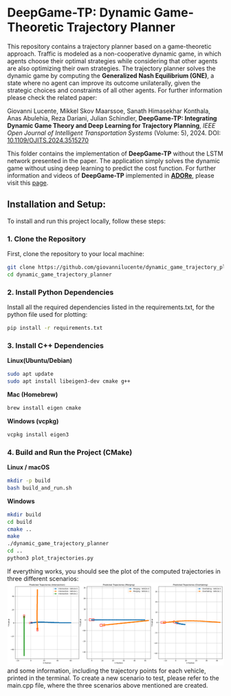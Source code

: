 # DeepGame-TP: Dynamic Game-Theoretic Trajectory Planner
This repository contains a trajectory planner based on a game-theoretic approach. Traffic is modeled as a non-cooperative dynamic game, in which agents choose their optimal strategies while considering that other agents are also optimizing their own strategies. The trajectory planner solves the dynamic game by computing the **Generalized Nash Equilibrium (GNE)**, a state where no agent can improve its outcome unilaterally, given the strategic choices and constraints of all other agents. For further information please check the related paper: 


Giovanni Lucente, Mikkel Skov Maarssoe, Sanath Himasekhar Konthala, Anas Abulehia, Reza Dariani, Julian Schindler, **DeepGame-TP: Integrating Dynamic Game Theory and Deep Learning for Trajectory Planning**, *IEEE Open Journal of Intelligent Transportation Systems* (Volume: 5), 2024. DOI: [10.1109/OJITS.2024.3515270](https://doi.org/10.1109/OJITS.2024.3515270)


This folder contains the implementation of **DeepGame-TP** without the LSTM network presented in the paper. The application simply solves the dynamic game without using deep learning to predict the cost function. 
For further information and videos of **DeepGame-TP** implemented in [**ADORe**](https://github.com/eclipse-adore/adore), please visit this [page](https://giovannilucente.github.io/portfolio/dynamic_game_trajectory_planner/index.html).

## Installation and Setup:
To install and run this project locally, follow these steps:

### 1. Clone the Repository
First, clone the repository to your local machine:
```bash
git clone https://github.com/giovannilucente/dynamic_game_trajectory_planner.git
cd dynamic_game_trajectory_planner
```

### 2. Install Python Dependencies
Install all the required dependencies listed in the requirements.txt, for the python file used for plotting:
```bash
pip install -r requirements.txt
```

### 3. Install C++ Dependencies

**Linux(Ubuntu/Debian)**
```bash
sudo apt update
sudo apt install libeigen3-dev cmake g++
```

**Mac (Homebrew)**
```bash
brew install eigen cmake
```

**Windows (vcpkg)**
```bash
vcpkg install eigen3
```

### 4. Build and Run the Project (CMake)
**Linux / macOS**
```bash
mkdir -p build
bash build_and_run.sh
```
**Windows**
```bash
mkdir build
cd build
cmake ..
make
./dynamic_game_trajectory_planner
cd ..
python3 plot_trajectories.py
```
If everything works, you should see the plot of the computed trajectories in three different scenarios:
![Trajectories](media/Trajectories_dynamic_game.png)
and some information, including the trajectory points for each vehicle, printed in the terminal.
To create a new scenario to test, please refer to the main.cpp file, where the three scenarios above mentioned are created.

